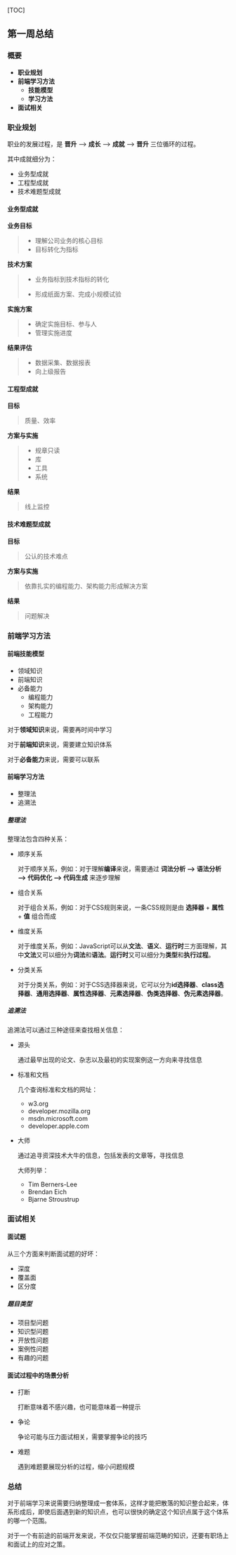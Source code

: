 [TOC]

## 第一周总结

### 概要

- **职业规划**
- **前端学习方法**
  - **技能模型**
  - **学习方法**
- **面试相关**

### 职业规划

职业的发展过程，是 **晋升** —> **成长** —> **成就** —> **晋升** 三位循环的过程。

其中成就细分为：

- 业务型成就
- 工程型成就
- 技术难题型成就

#### 业务型成就

**业务目标**

> - 理解公司业务的核心目标
> - 目标转化为指标

**技术方案**

> - 业务指标到技术指标的转化
>
> - 形成纸面方案、完成小规模试验

**实施方案**

> - 确定实施目标、参与人
> - 管理实施进度

**结果评估**

> - 数据采集、数据报表
> - 向上级报告

#### 工程型成就

**目标**

> 质量、效率

**方案与实施**

> - 规章只读
> - 库
> - 工具
> - 系统

**结果**

> 线上监控

#### 技术难题型成就

**目标**

> 公认的技术难点

**方案与实施**

> 依靠扎实的编程能力、架构能力形成解决方案

**结果**

> 问题解决

### 前端学习方法

#### 前端技能模型

- 领域知识
- 前端知识
- 必备能力
  - 编程能力
  - 架构能力
  - 工程能力

对于**领域知识**来说，需要再时间中学习

对于**前端知识**来说，需要建立知识体系

对于**必备能力**来说，需要可以联系

#### 前端学习方法

- 整理法
- 追溯法

##### 整理法

整理法包含四种关系：

- 顺序关系

  对于顺序关系，例如：对于理解**编译**来说，需要通过 **词法分析 —> 语法分析 —> 代码优化 —> 代码生成** 来逐步理解

- 组合关系

  对于组合关系，例如：对于CSS规则来说，一条CSS规则是由 **选择器** + **属性** + **值** 组合而成

- 维度关系

  对于维度关系，例如：JavaScript可以从**文法**、**语义**、**运行时**三方面理解，其中**文法**又可以细分为**词法**和**语法**。**运行时**又可以细分为**类型**和**执行过程**。

- 分类关系

  对于分类关系，例如：对于CSS选择器来说，它可以分为**id选择器**、**class选择器**、**通用选择器**、**属性选择器**、**元素选择器**、**伪类选择器**、**伪元素选择器**。

##### 追溯法

追溯法可以通过三种途径来查找相关信息：

- 源头

  通过最早出现的论文、杂志以及最初的实现案例这一方向来寻找信息

- 标准和文档

  几个查询标准和文档的网址：

  - w3.org
  - developer.mozilla.org
  - msdn.microsoft.com
  - developer.apple.com

- 大师

  通过追寻资深技术大牛的信息，包括发表的文章等，寻找信息

  大师列举：

  - Tim Berners-Lee
  - Brendan Eich
  - Bjarne Stroustrup

### 面试相关

#### 面试题

从三个方面来判断面试题的好坏：

- 深度
- 覆盖面
- 区分度

##### 题目类型

- 项目型问题
- 知识型问题
- 开放性问题
- 案例性问题
- 有趣的问题

#### 面试过程中的场景分析

- 打断

  打断意味着不感兴趣，也可能意味着一种提示

- 争论

  争论可能与压力面试相关，需要掌握争论的技巧

- 难题

  遇到难题要展现分析的过程，缩小问题规模

### 总结

对于前端学习来说需要归纳整理成一套体系，这样才能把散落的知识整合起来，体系形成后，即使后面遇到新的知识点，也可以很快的确定这个知识点属于这个体系的哪一个范围。

对于一个有前途的前端开发来说，不仅仅只能掌握前端范畴的知识，还要有职场上和面试上的应对之策。